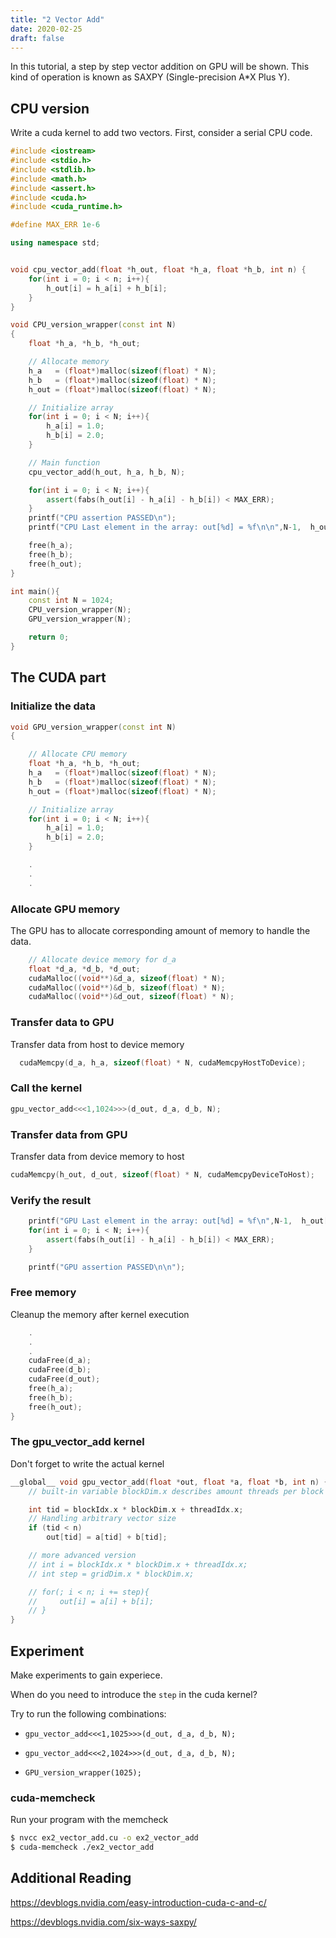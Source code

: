 ```yaml
---
title: "2 Vector Add"
date: 2020-02-25
draft: false
---
```


In this tutorial, a step by step vector addition on GPU will be shown.
This kind of operation is known as SAXPY (Single-precision A*X Plus Y).

## CPU version

Write a cuda kernel to add two vectors.
First, consider a serial CPU code.

```.cpp
#include <iostream>
#include <stdio.h>
#include <stdlib.h>
#include <math.h>
#include <assert.h>
#include <cuda.h>
#include <cuda_runtime.h>

#define MAX_ERR 1e-6

using namespace std;


void cpu_vector_add(float *h_out, float *h_a, float *h_b, int n) {
    for(int i = 0; i < n; i++){
        h_out[i] = h_a[i] + h_b[i];
    }
}

void CPU_version_wrapper(const int N)
{
    float *h_a, *h_b, *h_out;

    // Allocate memory
    h_a   = (float*)malloc(sizeof(float) * N);
    h_b   = (float*)malloc(sizeof(float) * N);
    h_out = (float*)malloc(sizeof(float) * N);

    // Initialize array
    for(int i = 0; i < N; i++){
        h_a[i] = 1.0; 
        h_b[i] = 2.0;
    }

    // Main function
    cpu_vector_add(h_out, h_a, h_b, N);

    for(int i = 0; i < N; i++){
        assert(fabs(h_out[i] - h_a[i] - h_b[i]) < MAX_ERR);
    }
    printf("CPU assertion PASSED\n");
    printf("CPU Last element in the array: out[%d] = %f\n\n",N-1,  h_out[N-1]);

    free(h_a);
    free(h_b);
    free(h_out);
}

int main(){
    const int N = 1024;
    CPU_version_wrapper(N);
    GPU_version_wrapper(N);

    return 0;
}

```

## The CUDA part

### Initialize the data

```.cpp
void GPU_version_wrapper(const int N)
{

    // Allocate CPU memory
    float *h_a, *h_b, *h_out;
    h_a   = (float*)malloc(sizeof(float) * N);
    h_b   = (float*)malloc(sizeof(float) * N);
    h_out = (float*)malloc(sizeof(float) * N);

    // Initialize array
    for(int i = 0; i < N; i++){
        h_a[i] = 1.0;
        h_b[i] = 2.0;
    }

    .
    .
    .
```

### Allocate GPU memory

The GPU has to allocate corresponding amount of memory to handle the data.

```.cpp
    // Allocate device memory for d_a
    float *d_a, *d_b, *d_out;
    cudaMalloc((void**)&d_a, sizeof(float) * N);
    cudaMalloc((void**)&d_b, sizeof(float) * N);
    cudaMalloc((void**)&d_out, sizeof(float) * N);
```

### Transfer data to GPU

Transfer data from host to device memory

```.cpp
  cudaMemcpy(d_a, h_a, sizeof(float) * N, cudaMemcpyHostToDevice);
```

### Call the kernel

```.cpp
gpu_vector_add<<<1,1024>>>(d_out, d_a, d_b, N);
```

### Transfer data from GPU

Transfer data from device memory to host

```.cpp
cudaMemcpy(h_out, d_out, sizeof(float) * N, cudaMemcpyDeviceToHost);
```

### Verify the result

```.cpp
    printf("GPU Last element in the array: out[%d] = %f\n",N-1,  h_out[N-1]);
    for(int i = 0; i < N; i++){
        assert(fabs(h_out[i] - h_a[i] - h_b[i]) < MAX_ERR);
    }

    printf("GPU assertion PASSED\n\n");
```

### Free memory

Cleanup the memory after kernel execution

```.cpp
    .
    .
    .
    cudaFree(d_a);
    cudaFree(d_b);
    cudaFree(d_out);
    free(h_a);
    free(h_b);
    free(h_out);
}
```

### The gpu_vector_add kernel

Don't forget to write the actual kernel

```.cpp
__global__ void gpu_vector_add(float *out, float *a, float *b, int n) {
    // built-in variable blockDim.x describes amount threads per block

    int tid = blockIdx.x * blockDim.x + threadIdx.x;
    // Handling arbitrary vector size
    if (tid < n)
        out[tid] = a[tid] + b[tid];

    // more advanced version
    // int i = blockIdx.x * blockDim.x + threadIdx.x;  
    // int step = gridDim.x * blockDim.x;

    // for(; i < n; i += step){
    //     out[i] = a[i] + b[i];
    // }
}
```

## Experiment

Make experiments to gain experiece.

When do you need to introduce the `step` in the cuda kernel?

Try to run the following combinations:

* `gpu_vector_add<<<1,1025>>>(d_out, d_a, d_b, N);`

* `gpu_vector_add<<<2,1024>>>(d_out, d_a, d_b, N);`

* `GPU_version_wrapper(1025);`

### cuda-memcheck

Run your program with the memcheck

```.sh
$ nvcc ex2_vector_add.cu -o ex2_vector_add
$ cuda-memcheck ./ex2_vector_add
```

## Additional Reading

<https://devblogs.nvidia.com/easy-introduction-cuda-c-and-c/>

<https://devblogs.nvidia.com/six-ways-saxpy/>
